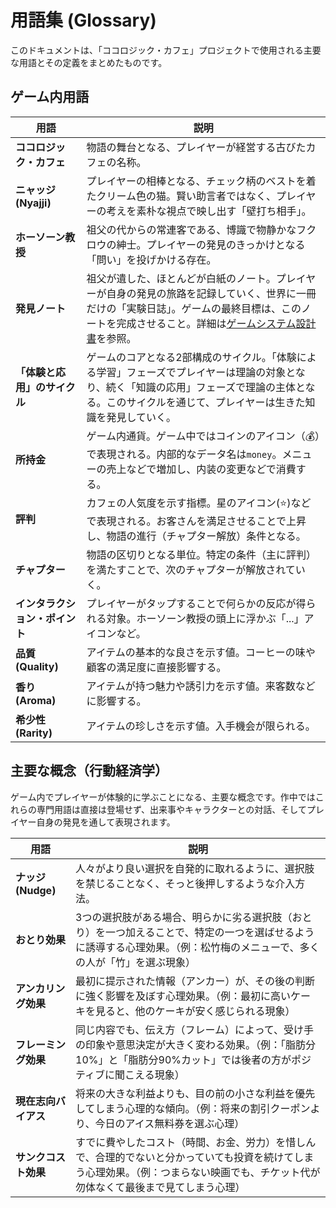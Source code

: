 # 用語集 (Glossary)

このドキュメントは、「ココロジック・カフェ」プロジェクトで使用される主要な用語とその定義をまとめたものです。

## ゲーム内用語

| 用語                           | 説明                                                                                                                                                                                                            |
| ------------------------------ | --------------------------------------------------------------------------------------------------------------------------------------------------------------------------------------------------------------- |
| **ココロジック・カフェ**       | 物語の舞台となる、プレイヤーが経営する古びたカフェの名称。                                                                                                                                                      |
| **ニャッジ (Nyajji)**          | プレイヤーの相棒となる、チェック柄のベストを着たクリーム色の猫。賢い助言者ではなく、プレイヤーの考えを素朴な視点で映し出す「壁打ち相手」。                                                                      |
| **ホーソーン教授**             | 祖父の代からの常連客である、博識で物静かなフクロウの紳士。プレイヤーの発見のきっかけとなる「問い」を投げかける存在。                                                                                            |
| **発見ノート**                 | 祖父が遺した、ほとんどが白紙のノート。プレイヤーが自身の発見の旅路を記録していく、世界に一冊だけの「実験日誌」。ゲームの最終目標は、このノートを完成させること。詳細は[ゲームシステム設計書](system.md)を参照。 |
| **「体験と応用」のサイクル**   | ゲームのコアとなる2部構成のサイクル。「体験による学習」フェーズでプレイヤーは理論の対象となり、続く「知識の応用」フェーズで理論の主体となる。このサイクルを通じて、プレイヤーは生きた知識を発見していく。       |
| **所持金**                     | ゲーム内通貨。ゲーム中ではコインのアイコン（💰）で表現される。内部的なデータ名は`money`。メニューの売上などで増加し、内装の変更などで消費する。                                                                 |
| **評判**                       | カフェの人気度を示す指標。星のアイコン(⭐)などで表現される。お客さんを満足させることで上昇し、物語の進行（チャプター解放）条件となる。                                                                          |
| **チャプター**                 | 物語の区切りとなる単位。特定の条件（主に評判）を満たすことで、次のチャプターが解放されていく。                                                                                                                  |
| **インタラクション・ポイント** | プレイヤーがタップすることで何らかの反応が得られる対象。ホーソーン教授の頭上に浮かぶ「...」アイコンなど。                                                                                                       |
| **品質 (Quality)**             | アイテムの基本的な良さを示す値。コーヒーの味や顧客の満足度に直接影響する。                                                                                                                                      |
| **香り (Aroma)**               | アイテムが持つ魅力や誘引力を示す値。来客数などに影響する。                                                                                                                                                      |
| **希少性 (Rarity)**            | アイテムの珍しさを示す値。入手機会が限られる。                                                                                                                                                                  |

## 主要な概念（行動経済学）

ゲーム内でプレイヤーが体験的に学ぶことになる、主要な概念です。作中ではこれらの専門用語は直接は登場せず、出来事やキャラクターとの対話、そしてプレイヤー自身の発見を通して表現されます。

| 用語                 | 説明                                                                                                                                                                                 |
| -------------------- | ------------------------------------------------------------------------------------------------------------------------------------------------------------------------------------ |
| **ナッジ (Nudge)**   | 人々がより良い選択を自発的に取れるように、選択肢を禁じることなく、そっと後押しするような介入方法。                                                                                   |
| **おとり効果**       | 3つの選択肢がある場合、明らかに劣る選択肢（おとり）を一つ加えることで、特定の一つを選ばせるように誘導する心理効果。（例：松竹梅のメニューで、多くの人が「竹」を選ぶ現象）            |
| **アンカリング効果** | 最初に提示された情報（アンカー）が、その後の判断に強く影響を及ぼす心理効果。（例：最初に高いケーキを見ると、他のケーキが安く感じられる現象）                                         |
| **フレーミング効果** | 同じ内容でも、伝え方（フレーム）によって、受け手の印象や意思決定が大きく変わる効果。（例：「脂肪分10%」と「脂肪分90%カット」では後者の方がポジティブに聞こえる現象）                 |
| **現在志向バイアス** | 将来の大きな利益よりも、目の前の小さな利益を優先してしまう心理的な傾向。（例：将来の割引クーポンより、今日のアイス無料券を選ぶ心理）                                                 |
| **サンクコスト効果** | すでに費やしたコスト（時間、お金、労力）を惜しんで、合理的でないと分かっていても投資を続けてしまう心理効果。（例：つまらない映画でも、チケット代が勿体なくて最後まで見てしまう心理） |

